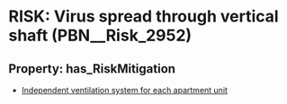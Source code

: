# RISK: __Virus spread through vertical shaft__ (PBN__Risk_2952)

## Property: has_RiskMitigation

* [Independent ventilation system for each apartment unit](PBN__Mitigation_1154)

